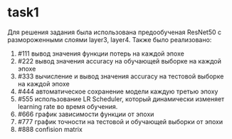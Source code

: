 # task1
Для решения задания была использована предообученая ResNet50 с размороженными слоями layer3, layer4.
Также было реализовано:
1. #111 вывод значения функции потерь на каждой эпохе
2. #222 вывод значения accuracy на обучающей выборке на каждой эпохе
3. #333 вычисление и вывод значения accuracy на тестовой выборке на каждой эпохе
4. #444 автоматическое сохранение модели каждую третью эпоху
5. #555 использование LR Scheduler, который динамически изменяет learning rate во время обучения.
6. #666 график зависимости функции от эпохи
7. #777 график точности на тестовой и обучающей выборки от эпохи
8. #888 confision matrix
